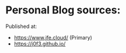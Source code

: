 # Personal Blog sources:

Published at:
- https://www.jfe.cloud/ (Primary)
- https://j0f3.github.io/ 

